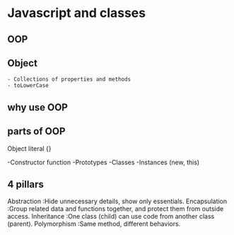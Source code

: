# Javascript and classes

## OOP
## Object
    - Collections of properties and methods
    - toLowerCase

## why use OOP

## parts of OOP
Object literal {}

-Constructor function
-Prototypes
-Classes
-Instances (new, this)

## 4 pillars
Abstraction    :Hide unnecessary details, show only essentials.
Encapsulation  :Group related data and functions together, and protect them from outside access.
Inheritance    :One class (child) can use code from another class (parent).
Polymorphism   :Same method, different behaviors.
